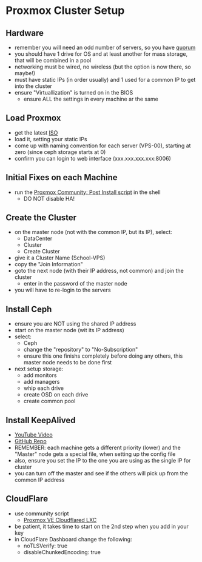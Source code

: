 # Proxmox Cluster Setup

## Hardware
- remember you will need an odd number of servers, so you have [quorum](https://pve.proxmox.com/wiki/Cluster_Manager#_quorum)
- you should have 1 drive for OS and at least another for mass storage, that will be combined in a pool
- networking must be wired, no wireless (but the option is now there, so maybe!)
- must have static IPs (in order usually) and 1 used for a common IP to get into the cluster
- ensure "Virtuallization" is turned on in the BIOS
  - ensure ALL the settings in every machine ar the same

## Load Proxmox
- get the latest [ISO](https://www.proxmox.com/en/downloads/proxmox-virtual-environment/iso)
- load it, setting your static IPs
- come up with naming convention for each server (VPS-00), starting at zero (since ceph storage starts at 0)
- confirm you can login to web interface (xxx.xxx.xxx.xxx:8006)

## Initial Fixes on each Machine
- run the [Proxmox Community: Post Install script](https://community-scripts.github.io/ProxmoxVE/scripts?id=post-pve-install) in the shell
  - DO NOT disable HA!
 
## Create the Cluster
  - on the master node (not with the common IP, but its IP), select:
    - DataCenter
    - Cluster
    - Create Cluster
- give it a Cluster Name (School-VPS)
- copy the "Join Information"
- goto the next node (with their IP address, not common) and join the cluster
  - enter in the password of the master node
- you will have to re-login to the servers

## Install Ceph
- ensure you are NOT using the shared IP address
- start on the master node (wit its IP address)
- select:
  - Ceph
  - change the "repository" to "No-Subscription"
  - ensure this one finishs completely before doing any others, this master node needs to be done first
- next setup storage:
  - add monitors
  - add managers
  - whip each drive
  - create OSD on each drive
  - create common pool
 
## Install KeepAlived
- [YouTube Video](https://www.youtube.com/watch?v=82Q4SZMW-zg&list=PLwcxrRo-VwS2gNgY-GlPGDYZ6KCwSu3tD&index=3)
- [GitHub Repo](https://github.com/mrp-yt/Galaxy-Home-Lab/blob/main/Services/keepalived/keepalived-setup.md)
- REMEMBER: each machine gets a different priority (lower) and the "Master" node gets a special file, when setting up the config file
- also, ensure you set the IP to the one you are using as the single IP for cluster
- you can turn off the master and see if the others will pick up from the common IP address

## CloudFlare
- use community script
  - [Proxmox VE Cloudflared LXC](https://community-scripts.github.io/ProxmoxVE/scripts?id=cloudflared)
- be patient, it takes time to start on the 2nd step when you add in your key
- in CloudFlare Dashboard change the following:
  - noTLSVerify: true
  - disableChunkedEncoding: true
